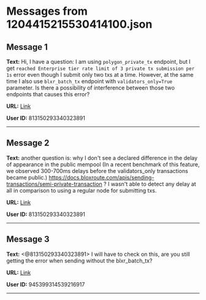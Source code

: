 # Messages from 1204415215530414100.json

## Message 1

**Text:** Hi, I have a question: I am using `polygon_private_tx` endpoint, but I get `reached Enterprise tier rate limit of 3 private tx submission per 1s` error even though I submit only two txs at a time. However, at the same time I also use `blxr_batch_tx` endpoint with `validators_only=True` parameter. Is there a possibility of interference between those two endpoints that causes this error?

**URL:** [Link](https://discord.com/channels/638409433860407300/638411171233398824/1204415215530414100)

**User ID:** 813150293340323891

---

## Message 2

**Text:** another question is: why I don't see a declared difference in the delay of appearance in the public mempool (In a recent benchmark of this feature, we observed 300-700ms delays before the validators_only transactions became public.) https://docs.bloxroute.com/apis/sending-transactions/semi-private-transaction ? I wasn't able to detect any delay at all in comparison to using a regular node for submitting txs.

**URL:** [Link](https://discord.com/channels/638409433860407300/638411171233398824/1204420186355277834)

**User ID:** 813150293340323891

---

## Message 3

**Text:** <@813150293340323891> I will have to check on this, are you still getting the error when sending without the blxr_batch_tx?

**URL:** [Link](https://discord.com/channels/638409433860407300/638411171233398824/1204431077180182658)

**User ID:** 945399314539216917

---

